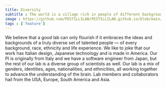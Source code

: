 ```yaml
---
title: Diversity
subtitle : The world is a village rich in people of different background.
image : https://github.com/PESTILLILAB/PESTILLILAB.github.io/blob/main/static/img/austin-diversity-pestilli.jpg
tags : ['feature']
---
```

We believe that a good lab can only flourish if it embraces the ideas and backgrounds of a truly diverse set of talented people — of every background, race, ethnicity and life experience. We like to joke that our work has Italian design, Japanese technology and is made in America. Our PI is originally from Italy and we have a software engineer from Japan, but the rest of our lab is a diverse group of scientists as well. Our lab is a mix of genders, identities, ages, nationalities, and ethnicities, all working together to advance the understanding of the brain. Lab members and collaborators hail from the USA, Europe, South America and Asia. 
